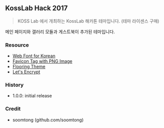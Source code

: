 ## KossLab Hack 2017

> KOSS Lab 에서 개최하는 KossLab 해카톤 테마입니다. (테마 라이센스 구매)

메인 페이지와 갤러리 모듈과 게스트북이 추가된 테마입니다.

### Resource

- [Web Font for Korean](https://developers-kr.googleblog.com/2015/10/noto.html)
- [Favicon Tag with PNG Image](http://stackoverflow.com/questions/6121725/favicon-ico-or-png-correct-tags)
- [Flooring Theme](https://themeforest.net/user/wprollers)
- [Let's Encrypt](https://letsencrypt.org/about/)

### History

- 1.0.0: initial release

### Credit

- soomtong (github.com/soomtong)
